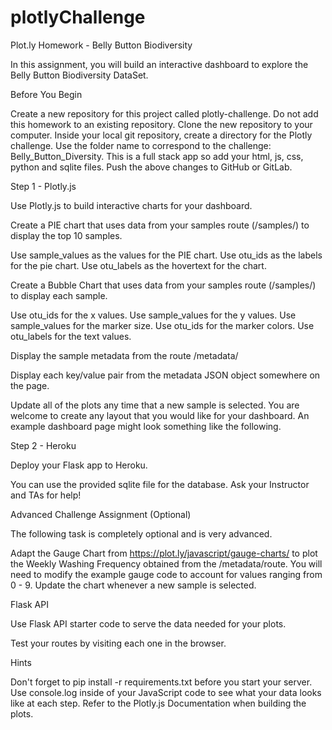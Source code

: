 # plotlyChallenge

Plot.ly Homework - Belly Button Biodiversity



In this assignment, you will build an interactive dashboard to explore the Belly Button Biodiversity DataSet.


Before You Begin


Create a new repository for this project called plotly-challenge. Do not add this homework to an existing repository.
Clone the new repository to your computer.
Inside your local git repository, create a directory for the Plotly challenge. Use the folder name to correspond to the challenge: Belly_Button_Diversity.
This is a full stack app so add your html, js, css, python and sqlite files.
Push the above changes to GitHub or GitLab.



Step 1 - Plotly.js

Use Plotly.js to build interactive charts for your dashboard.



Create a PIE chart that uses data from your samples route (/samples/<sample>) to display the top 10 samples.


Use sample_values as the values for the PIE chart.
Use otu_ids as the labels for the pie chart.
Use otu_labels as the hovertext for the chart.








Create a Bubble Chart that uses data from your samples route (/samples/<sample>) to display each sample.


Use otu_ids for the x values.
Use sample_values for the y values.
Use sample_values for the marker size.
Use otu_ids for the marker colors.
Use otu_labels for the text values.








Display the sample metadata from the route /metadata/<sample>


Display each key/value pair from the metadata JSON object somewhere on the page.


Update all of the plots any time that a new sample is selected.
You are welcome to create any layout that you would like for your dashboard. An example dashboard page might look something like the following.






Step 2 - Heroku

Deploy your Flask app to Heroku.


You can use the provided sqlite file for the database.
Ask your Instructor and TAs for help!





Advanced Challenge Assignment (Optional)

The following task is completely optional and is very advanced.


Adapt the Gauge Chart from https://plot.ly/javascript/gauge-charts/ to plot the Weekly Washing Frequency obtained from the /metadata/<sample>route.
You will need to modify the example gauge code to account for values ranging from 0 - 9.
Update the chart whenever a new sample is selected.







Flask API

Use Flask API starter code to serve the data needed for your plots.


Test your routes by visiting each one in the browser.





Hints


Don't forget to pip install -r requirements.txt before you start your server.
Use console.log inside of your JavaScript code to see what your data looks like at each step.
Refer to the Plotly.js Documentation when building the plots.